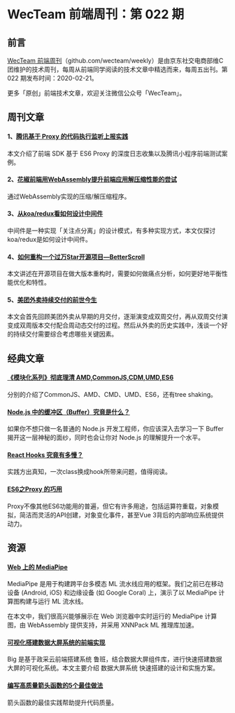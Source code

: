 
# WecTeam 前端周刊：第 022 期

## 前言

[WecTeam 前端周刊](https://github.com/wecteam/weekly)（github.com/wecteam/weekly）是由京东社交电商部维C团维护的技术周刊，每周从前端同学阅读的技术文章中精选而来，每周五出刊。第 022 期发布时间：2020-02-21。

更多「原创」前端技术文章，欢迎关注微信公众号「WecTeam」。

## 周刊文章

#### 1、[腾讯基于 Proxy 的代码执行监听上报实践](https://mp.weixin.qq.com/s/dnaqGB5zOrmwHT17HRVXvQ)

本文介绍了前端 SDK 基于 ES6 Proxy 的深度日志收集以及腾讯小程序前端测试案例。

#### 2、[花椒前端用WebAssembly提升前端应用解压缩性能的尝试](https://mp.weixin.qq.com/s/4lkgmLIkowoPOwgd1g6i0w)

通过WebAssembly实现的压缩/解压缩程序。

#### 3、[从koa/redux看如何设计中间件](https://mp.weixin.qq.com/s/iFFBjagQX1ujzeeg0D-tDg)

中间件是一种实现「关注点分离」的设计模式，有多种实现方式，本文仅探讨koa/redux是如何设计中间件。

#### 4、[如何重构一个过万Star开源项目—BetterScroll](https://juejin.im/post/5e40f72df265da5732551bdf)

本文讲述在开源项目在做大版本重构时，需要如何做痛点分析，如何更好地平衡性能优化和特性。

#### 5、[美团外卖持续交付的前世今生](https://tech.meituan.com/2020/02/13/meituan-waimai-continuous-delivery.html)

本文会首先回顾美团外卖从早期的月交付，逐渐演变成双周交付，再从双周交付演变成双周版本交付配合周动态交付的过程。然后从外卖的历史实践中，浅谈一个好的持续交付需要综合考虑哪些关键因素。

## 经典文章

#### [《模块化系列》彻底理清 AMD,CommonJS,CDM,UMD,ES6](https://mp.weixin.qq.com/s/dGezzD9mD3Vyj7XwxCX9Ew)

分别的介绍了CommonJS、AMD、CMD、UMD、ES6，还有tree shaking。


#### [Node.js 中的缓冲区（Buffer）究竟是什么？](https://qianduan.group/posts/5da7ca759fd64d5a7458a9a7)

如果你不想只做一名普通的 Node.js 开发工程师，你应该深入去学习一下 Buffer 揭开这一层神秘的面纱，同时也会让你对 Node.js 的理解提升一个水平。

#### [React Hooks 究竟有多慢？](https://zhuanlan.zhihu.com/p/104889759)

实践方出真知，一次class换成hook所带来问题，值得阅读。

#### [ES6之Proxy 的巧用](https://mp.weixin.qq.com/s/MfKjL8atgDInN3yTRDGk3Q)

Proxy不像其他ES6功能用的普遍，但它有许多用途，包括运算符重载，对象模拟，简洁而灵活的API创建，对象变化事件，甚至Vue 3背后的内部响应系统提供动力。

## 资源

#### [Web 上的 MediaPipe](https://mp.weixin.qq.com/s/cN8igUxlOaHMUATTPlsIOw)

MediaPipe 是用于构建跨平台多模态 ML 流水线应用的框架。我们之前已在移动设备 (Android, iOS) 和边缘设备 (如 Google Coral) 上，演示了以 MediaPipe 计算图构建与运行 ML 流水线。

在本文中，我们很高兴能够展示在 Web 浏览器中实时运行的 MediaPipe 计算图，由 WebAssembly 提供支持，并采用 XNNPack ML 推理库加速。

#### [可视化搭建数据大屏系统的前端实现](https://zoo.team/article/data-visualization)

Big 是基于政采云前端搭建系统 鲁班，结合数据大屏组件库，进行快速搭建数据大屏的可视化系统。本文主要介绍 数据大屏系统 快速搭建的设计和实施方案。

#### [编写高质量箭头函数的5个最佳做法](https://mp.weixin.qq.com/s/MNivoDiumnhB_ZBC0_h5Sw)

箭头函数的最佳实践帮助提升代码质量。
